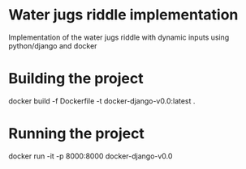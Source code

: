 # Water jugs riddle implementation

Implementation of the water jugs riddle with dynamic inputs using python/django and docker

# Building the project

docker build -f Dockerfile -t docker-django-v0.0:latest .

# Running the project

docker run -it -p 8000:8000 docker-django-v0.0
